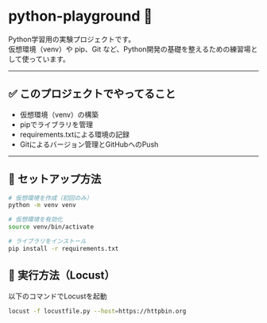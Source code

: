 # python-playground 🐍

Python学習用の実験プロジェクトです。  
仮想環境（venv）や pip、Git など、Python開発の基礎を整えるための練習場として使っています。

---

## ✅ このプロジェクトでやってること

- 仮想環境（venv）の構築
- pipでライブラリを管理
- requirements.txtによる環境の記録
- Gitによるバージョン管理とGitHubへのPush

---

## 🔧 セットアップ方法

```bash
# 仮想環境を作成（初回のみ）
python -m venv venv

# 仮想環境を有効化
source venv/bin/activate

# ライブラリをインストール
pip install -r requirements.txt
```

## 🚀 実行方法（Locust）

以下のコマンドでLocustを起動

```bash
locust -f locustfile.py --host=https://httpbin.org
```
